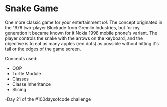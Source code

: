 # Snake Game

One more classic game for your entertainment *lol*. The concept originated in the 1976 two-player Blockade from Gremlin Industries, but for my generation it became known for it Nokia 1998 mobile phone's variant.
The player controls the snake with the arrows on the keyboard, and the objective is to eat as many apples (red dots) as possible without hitting it's tail or the edges of the game screen.
 
Concepts used:
<ul>  
<li>OOP</li>   
<li>Turtle Module</li> 
<li>Classes</li>   
<li>Classe Inheritance</li>  
<li>Slicing</li>  
</ul>

-Day 21 of the #100daysofcode challenge
